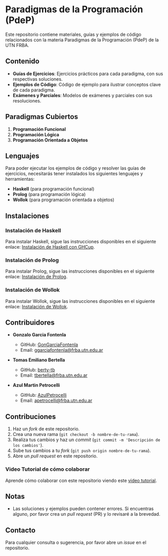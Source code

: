 # Paradigmas de la Programación (PdeP)

Este repositorio contiene materiales, guías y ejemplos de código relacionados con la materia Paradigmas de la Programación (PdeP) de la UTN FRBA.

## Contenido

- **Guías de Ejercicios**: Ejercicios prácticos para cada paradigma, con sus respectivas soluciones.
- **Ejemplos de Código**: Código de ejemplo para ilustrar conceptos clave de cada paradigma.
- **Exámenes y Parciales**: Modelos de exámenes y parciales con sus resoluciones.

## Paradigmas Cubiertos

1. **Programación Funcional**
2. **Programación Lógica**
3. **Programación Orientada a Objetos**

## Lenguajes

Para poder ejecutar los ejemplos de código y resolver las guías de ejercicios, necesitarás tener instalados los siguientes lenguajes y herramientas:

- **Haskell** (para programación funcional)
- **Prolog** (para programación lógica)
- **Wollok** (para programación orientada a objetos)

## Instalaciones

### Instalación de Haskell

Para instalar Haskell, sigue las instrucciones disponibles en el siguiente enlace: [Instalación de Haskell con GHCup](https://github.com/pdep-utn/enunciados-miercoles-noche/blob/master/pages/haskell/entorno.md#ghcup).

### Instalación de Prolog

Para instalar Prolog, sigue las instrucciones disponibles en el siguiente enlace: [Instalación de Prolog](https://github.com/pdep-utn/enunciados-miercoles-noche/blob/master/pages/prolog/entorno.md).

### Instalación de Wollok

Para instalar Wollok, sigue las instrucciones disponibles en el siguiente enlace: [Instalación de Wollok](https://www.wollok.org/getting_started/installation/).

## Contribuidores

- **Gonzalo Garcia Fontenla**
  - GitHub: [GonGarciaFontenla](https://github.com/GonGarciaFontenla)
  - Email: ggarciafontenla@frba.utn.edu.ar

- **Tomas Emiliano Bertella**
  - GitHub: [berty-tb](https://github.com/berty-tb)
  - Email: tbertella@frba.utn.edu.ar

- **Azul Martin Petrocelli**
  - GitHub: [AzulPetrocelli](https://github.com/AzulPetrocelli)
  - Email: apetrocelli@frba.utn.edu.ar

## Contribuciones

1. Haz un *fork* de este repositorio.
2. Crea una nueva rama (`git checkout -b nombre-de-tu-rama`).
3. Realiza tus cambios y haz un *commit* (`git commit -m 'Descripción de los cambios'`).
4. Sube tus cambios a tu *fork* (`git push origin nombre-de-tu-rama`).
5. Abre un *pull request* en este repositorio.

### Video Tutorial de cómo colaborar

Aprende cómo colaborar con este repositorio viendo este [video tutorial](https://youtu.be/mheZvsp0Zyc?si=SYRVsZD2QGTAVg00).

## Notas

- Las soluciones y ejemplos pueden contener errores. Si encuentras alguno, por favor crea un *pull request* (PR) y lo revisaré a la brevedad.

## Contacto

Para cualquier consulta o sugerencia, por favor abre un *issue* en el repositorio.

